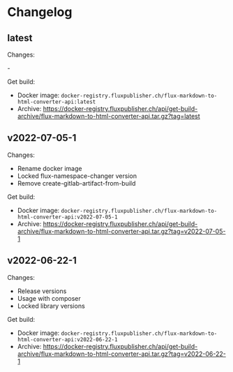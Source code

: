 # Changelog

## latest

Changes:

\-

Get build:

- Docker image: `docker-registry.fluxpublisher.ch/flux-markdown-to-html-converter-api:latest`
- Archive: https://docker-registry.fluxpublisher.ch/api/get-build-archive/flux-markdown-to-html-converter-api.tar.gz?tag=latest

## v2022-07-05-1

Changes:

- Rename docker image
- Locked flux-namespace-changer version
- Remove create-gitlab-artifact-from-build

Get build:

- Docker image: `docker-registry.fluxpublisher.ch/flux-markdown-to-html-converter-api:v2022-07-05-1`
- Archive: https://docker-registry.fluxpublisher.ch/api/get-build-archive/flux-markdown-to-html-converter-api.tar.gz?tag=v2022-07-05-1

## v2022-06-22-1

Changes:

- Release versions
- Usage with composer
- Locked library versions

Get build:

- Docker image: `docker-registry.fluxpublisher.ch/flux-markdown-to-html-converter-api:v2022-06-22-1`
- Archive: https://docker-registry.fluxpublisher.ch/api/get-build-archive/flux-markdown-to-html-converter-api.tar.gz?tag=v2022-06-22-1
